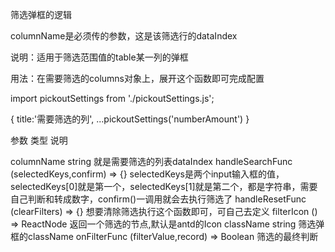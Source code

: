筛选弹框的逻辑

columnName是必须传的参数，这是该筛选行的dataIndex

说明：适用于筛选范围值的table某一列的弹框

用法：在需要筛选的columns对象上，展开这个函数即可完成配置

import pickoutSettings from './pickoutSettings.js';

{
    title:'需要筛选的列',
    ...pickoutSettings('numberAmount')
}

参数                                      类型                                          说明

columnName                                string                                        就是需要筛选的列表dataIndex
handleSearchFunc                          (selectedKeys,confirm) => {}                  selectedKeys是两个input输入框的值，selectedKeys[0]就是第一个，selectedKeys[1]就是第二个，都是字符串，需要自己判断和转成数字，confirm()一调用就会去执行筛选了
handleResetFunc                           (clearFilters) => {}                          想要清除筛选执行这个函数即可，可自己去定义
filterIcon                                () => ReactNode                               返回一个筛选的节点,默认是antd的Icon<Icon type="caret-down" />
className                                 string                                        筛选弹框的className
onFilterFunc                              (filterValue,record) => Boolean               筛选的最终判断